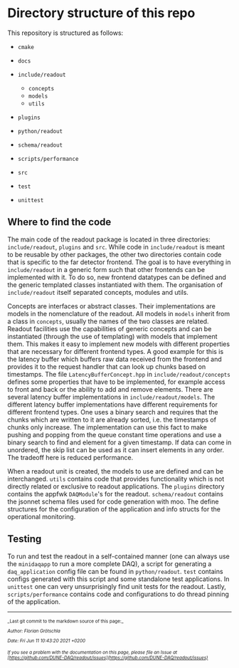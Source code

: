 # Directory structure of this repo
This repository is structured as follows:

* `cmake`

* `docs`

* `include/readout`
    * `concepts`
    * `models`
    * `utils`

* `plugins`

* `python/readout`

* `schema/readout`

* `scripts/performance`

* `src`

* `test`

* `unittest`

## Where to find the code
The main code of the readout package is located in three directories: `include/readout`, `plugins` and `src`.
While code in `include/readout` is meant to be reusable by other packages, the other two directories contain code that is specific to the far detector frontend.
The goal is to have everything in `include/readout` in a generic form such that other frontends can be implemented with it.
To do so, new frontend datatypes can be defined and the generic templated classes instantiated with them. 
The organisation of `include/readout` itself separated concepts, modules and utils.

Concepts are interfaces or abstract classes. Their implementations are models in the nomenclature of the readout.
All models in `models` inherit from a class in `concepts`, usually the names of the two classes are related.
Readout facilities use the capabilities of generic concepts and can be instantiated (through the use of templating) with models that implement them.
This makes it easy to implement new models with different properties that are necessary for different frontend types.
A good example for this is the latency buffer which buffers raw data received from the frontend and provides it to the request handler that can look up chunks based on timestamps.
The file `LatencyBufferConcept.hpp` in `include/readout/concepts` defines some properties that have to be implemented, for example access to front and back or the ability to add and remove elements.
There are several latency buffer implementations in `include/readout/models`.
The different latency buffer implementations have different requirements for different frontend types. 
One uses a binary search and requires that the chunks which are written to it are already sorted, i.e. the timestamps of chunks only increase.
The implementation can use this fact to make pushing and popping from the queue constant time operations and use a binary search to find and element for a given timestamp.
If data can come in unordered, the skip list can be used as it can insert elements in any order.
The tradeoff here is reduced performance.

When a readout unit is created, the models to use are defined and can be interchanged.
`utils` contains code that provides functionality which is not directly related or exclusive to readout applications.
The `plugins` directory contains the appfwk `DAQModule`'s for the readout.
`schema/readout` contains the jsonnet schema files used for code generation with moo.
The define structures for the configuration of the application and info structs for the operational monitoring.

## Testing
To run and test the readout in a self-contained manner (one can always use the `minidaqapp` to run a more complete DAQ), a script for generating a `daq_application` config file can be found in `python/readout`.
`test` contains configs generated with this script and some standalone test applications.
In `unittest` one can very unsurprisingly find unit tests for the readout.
Lastly, `scripts/performance` contains code and configurations to do thread pinning of the application.

-----

<font size="1">
_Last git commit to the markdown source of this page:_


_Author: Florian Grötschla_

_Date: Fri Jun 11 10:43:20 2021 +0200_

_If you see a problem with the documentation on this page, please file an Issue at [https://github.com/DUNE-DAQ/readout/issues](https://github.com/DUNE-DAQ/readout/issues)_
</font>
